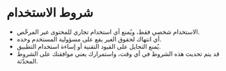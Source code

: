 # شروط الاستخدام
- الاستخدام شخصي فقط، ويُمنع أي استخدام تجاري للمحتوى غير المرخّص.
- أي انتهاك لحقوق الغير يقع على مسؤولية المستخدم وحده.
- يُمنع التحايل على القيود التقنية أو إساءة استخدام التطبيق.
- قد يتم تحديث هذه الشروط في أي وقت، واستمرارك يعني موافقتك على الشروط المحدّثة.
